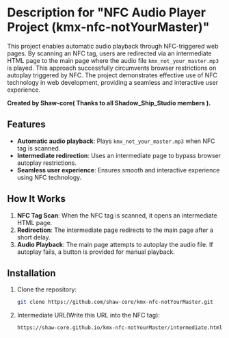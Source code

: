 # Description for "NFC Audio Player Project (kmx-nfc-notYourMaster)"

This project enables automatic audio playback through NFC-triggered web pages. By scanning an NFC tag, users are redirected via an intermediate HTML page to the main page where the audio file `kmx_not_your_master.mp3` is played. This approach successfully circumvents browser restrictions on autoplay triggered by NFC. The project demonstrates effective use of NFC technology in web development, providing a seamless and interactive user experience.

**Created by Shaw-core( Thanks to all Shadow_Ship_Studio members ).**

## Features

- **Automatic audio playback**: Plays `kmx_not_your_master.mp3` when NFC tag is scanned.
- **Intermediate redirection**: Uses an intermediate page to bypass browser autoplay restrictions.
- **Seamless user experience**: Ensures smooth and interactive experience using NFC technology.

## How It Works

1. **NFC Tag Scan**: When the NFC tag is scanned, it opens an intermediate HTML page.
2. **Redirection**: The intermediate page redirects to the main page after a short delay.
3. **Audio Playback**: The main page attempts to autoplay the audio file. If autoplay fails, a button is provided for manual playback.

## Installation

1. Clone the repository:
   ```sh
   git clone https://github.com/shaw-core/kmx-nfc-notYourMaster.git
2. Intermediate URL(Write this URL into the NFC tag):
   ```sh
   https://shaw-core.github.io/kmx-nfc-notYourMaster/intermediate.html

